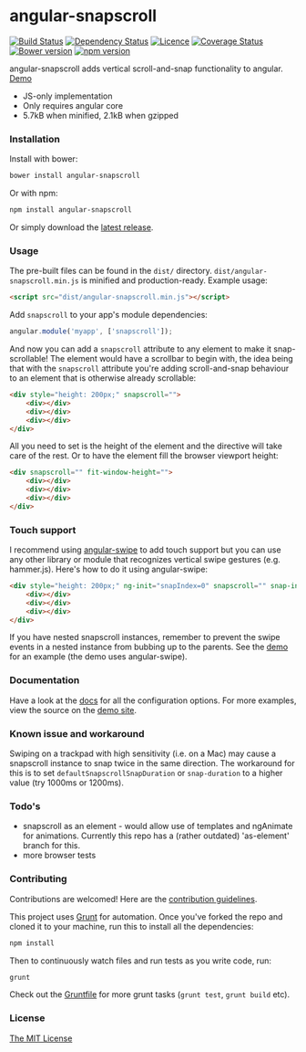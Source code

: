 # angular-snapscroll
[![Build Status](https://travis-ci.org/joelmukuthu/angular-snapscroll.svg?branch=master)](https://travis-ci.org/joelmukuthu/angular-snapscroll) [![Dependency Status](https://david-dm.org/joelmukuthu/angular-snapscroll.svg)](https://david-dm.org/joelmukuthu/angular-snapscroll) [![Licence](https://img.shields.io/npm/l/angular-snapscroll.svg)](https://github.com/joelmukuthu/angular-snapscroll/blob/master/LICENSE.md) [![Coverage Status](https://coveralls.io/repos/joelmukuthu/angular-snapscroll/badge.svg)](https://coveralls.io/r/joelmukuthu/angular-snapscroll) [![Bower version](https://img.shields.io/bower/v/angular-snapscroll.svg)](https://github.com/joelmukuthu/angular-snapscroll) [![npm version](https://img.shields.io/npm/v/angular-snapscroll.svg)](https://www.npmjs.com/package/angular-snapscroll)

angular-snapscroll adds vertical scroll-and-snap functionality to angular. [Demo](http://joelmukuthu.github.io/angular-snapscroll/)

- JS-only implementation
- Only requires angular core
- 5.7kB when minified, 2.1kB when gzipped

### Installation
Install with bower:
```sh
bower install angular-snapscroll
```
Or with npm:
```sh
npm install angular-snapscroll
```
Or simply download the [latest release](https://github.com/joelmukuthu/angular-snapscroll/releases/latest).

### Usage
The pre-built files can be found in the `dist/` directory. `dist/angular-snapscroll.min.js` is minified and production-ready. Example usage:
```html
<script src="dist/angular-snapscroll.min.js"></script>
```
Add `snapscroll` to your app's module dependencies:
```javascript
angular.module('myapp', ['snapscroll']);
```
And now you can add a `snapscroll` attribute to any element to make it snap-scrollable! The element would have a scrollbar to begin with, the idea being that with the `snapscroll` attribute you're adding scroll-and-snap behaviour to an element that is otherwise already scrollable:
```html
<div style="height: 200px;" snapscroll="">
    <div></div>
    <div></div>
    <div></div>
</div>
```
All you need to set is the height of the element and the directive will take care of the rest. Or to have the element fill the browser viewport height:
```html
<div snapscroll="" fit-window-height="">
    <div></div>
    <div></div>
    <div></div>
</div>
```

### Touch support
I recommend using [angular-swipe](https://github.com/marmorkuchen-net/angular-swipe) to add touch support but you can use any other library or module that recognizes vertical swipe gestures (e.g. hammer.js). Here's how to do it using angular-swipe:
```html
<div style="height: 200px;" ng-init="snapIndex=0" snapscroll="" snap-index="snapIndex" ng-swipe-up="snapIndex=snapIndex+1" ng-swipe-down="snapIndex=snapIndex-1">
    <div></div>
    <div></div>
    <div></div>
</div>
```
If you have nested snapscroll instances, remember to prevent the swipe events in a nested instance from bubbing up to the parents. See the [demo](http://joelmukuthu.github.io/angular-snapscroll/#1) for an example (the demo uses angular-swipe).

### Documentation
Have a look at the [docs](DOCS.md) for all the configuration options. For more examples, view the source on the [demo site](http://joelmukuthu.github.io/angular-snapscroll/).

### Known issue and workaround
Swiping on a trackpad with high sensitivity (i.e. on a Mac) may cause a snapscroll instance to snap twice in the same direction. The workaround for this is to set `defaultSnapscrollSnapDuration` or `snap-duration` to a higher value (try 1000ms or 1200ms).

### Todo's
- snapscroll as an element - would allow use of templates and ngAnimate for animations. Currently this repo has a (rather outdated) 'as-element' branch for this.
- more browser tests

### Contributing
Contributions are welcomed! Here are the [contribution guidelines](CONTRIBUTING.md).

This project uses [Grunt](http://gruntjs.com) for automation. Once you've forked the repo and cloned it to your machine, run this to install all the dependencies:
```sh
npm install
```
Then to continuously watch files and run tests as you write code, run:
```sh
grunt
```
Check out the [Gruntfile](Gruntfile.js) for more grunt tasks (`grunt test`, `grunt build` etc).

### License
[The MIT License](LICENSE.md)
